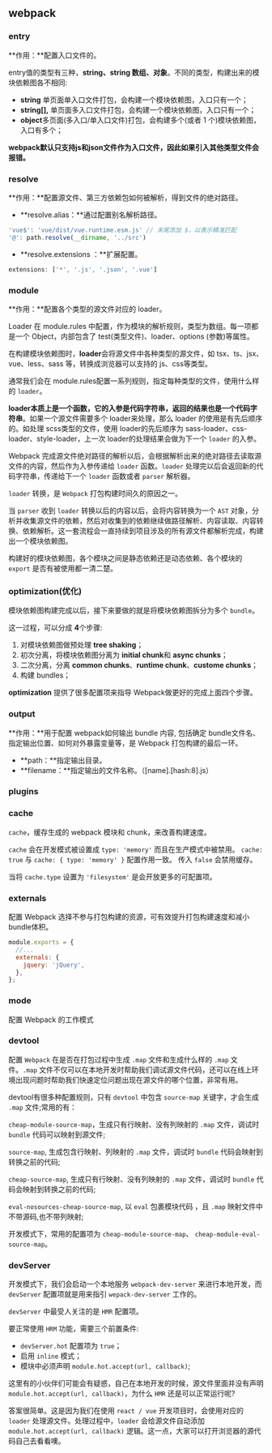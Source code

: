 ## webpack

### entry

**作用：**配置入口文件的。

entry值的类型有三种，**string、string 数组、对象**。不同的类型，构建出来的模块依赖图各不相同:

- **string** 单页面单入口文件打包，会构建一个模块依赖图，入口只有一个；
- **string[],** 单页面多入口文件打包，会构建一个模块依赖图，入口只有一个；
- **object**多页面(多入口/单入口文件)打包，会构建多个(或者 1 个)模块依赖图，入口有多个；

**webpack默认只支持js和json文件作为入口文件，因此如果引入其他类型文件会报错。**

### resolve

**作用：**配置源文件、第三方依赖包如何被解析，得到文件的绝对路径。

- **resolve.alias：**通过配置别名解析路径。

```js
'vue$': 'vue/dist/vue.runtime.esm.js' // 末尾添加 $，以表示精准匹配
'@': path.resolve(__dirname, '../src')
```

- **resolve.extensions ：**扩展配置。

```js
extensions: ['*', '.js', '.json', '.vue']  
```

### module

**作用：**配置各个类型的源文件对应的 loader。

Loader 在 module.rules 中配置，作为模块的解析规则，类型为数组。每一项都是一个 Object，内部包含了 test(类型文件)、loader、options (参数)等属性。

在构建模块依赖图时，**loader**会将源文件中各种类型的源文件，如 tsx、ts、jsx、vue、less、sass 等，转换成浏览器可以支持的 js、css等类型。

通常我们会在 module.rules配置一系列规则，指定每种类型的文件，使用什么样的 `loader`。

**loader本质上是一个函数，它的入参是代码字符串，返回的结果也是一个代码字符串**。如果一个源文件需要多个 loader来处理，那么 loader 的使用是有先后顺序的。如处理 scss类型的文件，使用 loader的先后顺序为 sass-loader、css-loader、style-loader，上一次 loader的处理结果会做为下一个 `loader` 的入参。

Webpack 完成源文件绝对路径的解析以后，会根据解析出来的绝对路径去读取源文件的内容，然后作为入参传递给 `loader` 函数。`loader` 处理完以后会返回新的代码字符串，传递给下一个 `loader` 函数或者 `parser` 解析器。

`loader` 转换，是 `Webpack` 打包构建时间久的原因之一。

当 `parser` 收到 `loader` 转换以后的内容以后，会将内容转换为一个 `AST` 对象，分析并收集源文件的依赖，然后对收集到的依赖继续做路径解析、内容读取、内容转换、依赖解析。这一套流程会一直持续到项目涉及的所有源文件都解析完成，构建出一个模块依赖图。

构建好的模块依赖图，各个模块之间是静态依赖还是动态依赖、各个模块的 `export` 是否有被使用都一清二楚。

### optimization(优化)

模块依赖图构建完成以后，接下来要做的就是将模块依赖图拆分为多个 `bundle`。

这一过程，可以分成 **4**个步骤:

1. 对模块依赖图做预处理 **tree shaking**；
2. 初次分离，将模块依赖图分离为 **initial chunk**和 **async chunks**；
3. 二次分离，分离 **common chunks**、**runtime chunk**、**custome chunks**；
4. 构建 bundles；

**optimization** 提供了很多配置项来指导 Webpack做更好的完成上面四个步骤。

### output

**作用：**用于配置 webpack如何输出 bundle 内容, 包括确定 bundle文件名、指定输出位置、如何对外暴露变量等，是 Webpack 打包构建的最后一环。

- **path：**指定输出目录。
- **filename：**指定输出的文件名称。（[name].[hash:8].js）

### plugins

### cache

`cache`，缓存生成的 webpack 模块和 chunk，来改善构建速度。

`cache` 会在开发模式被设置成 `type: 'memory'` 而且在生产模式中被禁用。 `cache: true` 与 `cache: { type: 'memory' }` 配置作用一致。 传入 `false` 会禁用缓存。

当将 `cache.type` 设置为 `'filesystem'` 是会开放更多的可配置项。

### externals

配置 Webpack 选择不参与打包构建的资源，可有效提升打包构建速度和减小 bundle体积。

```js
module.exports = {
  //...
  externals: {
    jquery: 'jQuery',
  },
};
```

### mode

配置 Webpack 的工作模式

### devtool

配置 `Webpack` 在是否在打包过程中生成 `.map` 文件和生成什么样的 `.map` 文件。`.map` 文件不仅可以在本地开发时帮助我们调试源文件代码，还可以在线上环境出现问题时帮助我们快速定位问题出现在源文件的哪个位置，非常有用。

devtool有很多种配置规则，只有 `devtool` 中包含 `source-map` 关键字，才会生成 `.map` 文件;常用的有：

`cheap-module-source-map`，生成只有行映射、没有列映射的 `.map` 文件，调试时 `bundle` 代码可以映射到源文件;

`source-map`, 生成包含行映射、列映射的 `.map` 文件，调试时 `bundle` 代码会映射到转换之前的代码;

`cheap-source-map`,  生成只有行映射、没有列映射的 `.map` 文件，调试时 `bundle` 代码会映射到转换之前的代码;

`eval-nosources-cheap-source-map`, 以 `eval` 包裹模块代码 ，且 `.map` 映射文件中不带源码,也不带列映射;

开发模式下，常用的配置项为 `cheap-module-source-map`、 `cheap-module-eval-source-map`。

### devServer

开发模式下，我们会启动一个本地服务 `webpack-dev-server` 来进行本地开发，而 `devServer` 配置项就是用来指引 `wepack-dev-server` 工作的。

`devServer` 中最受人关注的是 `HMR` 配置项。

要正常使用 `HRM` 功能，需要三个前置条件:

- `devServer.hot` 配置项为 `true`；
- 启用 `inline` 模式；
- 模块中必须声明 `module.hot.accept(url, callback)`;

这里有的小伙伴们可能会有疑惑，自己在本地开发的时候，源文件里面并没有声明 `module.hot.accept(url, callback)`，为什么 `HMR` 还是可以正常运行呢?

答案很简单。这是因为我们在使用 `react / vue` 开发项目时，会使用对应的 `loader` 处理源文件。处理过程中，`loader` 会给源文件自动添加 `module.hot.accept(url, callback)` 逻辑。这一点，大家可以打开浏览器的源代码自己去看看噢。